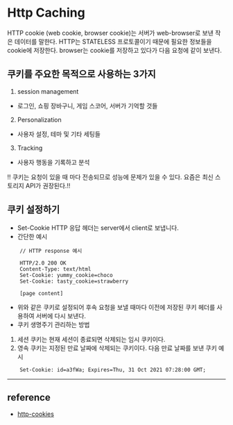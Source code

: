 # Http Caching

HTTP cookie (web cookie, browser cookie)는 서버가 web-browser로 보낸 작은 데이터를 말한다.
HTTP는 STATELESS 프로토콜이기 때문에 필요한 정보들을 cookie에 저장한다.
browser는 cookie를 저장하고 있다가 다음 요청에 같이 보낸다. 


## 쿠키를 주요한 목적으로 사용하는 3가지

1. session management 
- 로그인, 쇼핑 장바구니, 게임 스코어, 서버가 기억할 것들
2. Personalization
- 사용자 설정, 테마 및 기타 세팅들
3. Tracking
- 사용자 행동을 기록하고 분석

!! 쿠키는 요청이 있을 때 마다 전송되므로 성능에 문제가 있을 수 있다. 요즘은 최신 스토리지 API가 권장된다.!!


## 쿠키 설정하기

- Set-Cookie HTTP 응답 헤더는 server에서 client로 보냅니다.
- 간단한 예시
```http
    // HTTP response 예시

    HTTP/2.0 200 OK
    Content-Type: text/html
    Set-Cookie: yummy_cookie=choco
    Set-Cookie: tasty_cookie=strawberry

    [page content]
```
- 위와 같은 쿠키로 설정되어 후속 요청을 보낼 때마다 이전에 저장된 쿠키 헤더를 사용하여 서버에 다시 보낸다.
- 쿠키 생명주기 관리하는 방법
1. 세션 쿠키는 현재 세션이 종료되면 삭제되는 임시 쿠키이다.
2. 영속 쿠키는 지정된 만료 날짜에 삭제되는 쿠키이다. 다음 만료 날짜를 보낸 쿠키 예시
```http
    Set-Cookie: id=a3fWa; Expires=Thu, 31 Oct 2021 07:28:00 GMT;
```


---

## reference

- [http-cookies](https://developer.mozilla.org/en-US/docs/Web/HTTP/Cookies)